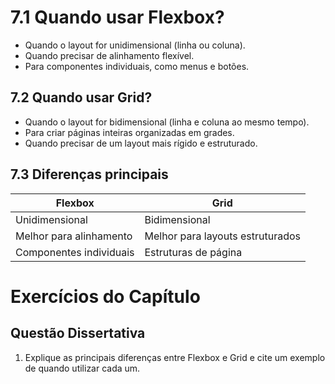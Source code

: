 # **7.1 Quando usar Flexbox?**
- Quando o layout for unidimensional (linha ou coluna).
- Quando precisar de alinhamento flexível.
- Para componentes individuais, como menus e botões.

## **7.2 Quando usar Grid?**
- Quando o layout for bidimensional (linha e coluna ao mesmo tempo).
- Para criar páginas inteiras organizadas em grades.
- Quando precisar de um layout mais rígido e estruturado.

## **7.3 Diferenças principais**

| Flexbox | Grid |
|---------|------|
| Unidimensional | Bidimensional |
| Melhor para alinhamento | Melhor para layouts estruturados |
| Componentes individuais | Estruturas de página |

# **Exercícios do Capítulo**

## **Questão Dissertativa**
1. Explique as principais diferenças entre Flexbox e Grid e cite um exemplo de quando utilizar cada um.
